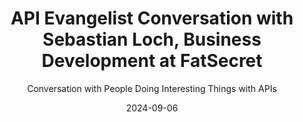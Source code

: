 ---
title: API Evangelist Conversation with Sebastian Loch, Business Development at FatSecret
description: I dove into the challenges of running a highly curated global nutrition data API with Sebastian Loch, Business Development at FatSecret. He talked about his experience of running a modern API operations that has been around for years, but he also shared his challenges in putting artificial intelligence to work as part of their platform, as well as the uncertainty of providing high quality data via API in a world where AI consumes everything.
date: 2024-09-06
youtubeId: 5fgbN1ELR-Y
guestName: Sebastian Loch
guestRole: Business Development
guestCompany: FatSecret
guestIndustry: Nutrition
guestImage: /assets/img/people/sebastian-loch-headshot.jpeg
bio: Sebastian has a passion for building scalable, consumer-facing health applications and products. He loves the ongoing challenges that come with working in a continuously and fast changing environment.
obfuscated: false
summary: Doing the hard work of running a modern API and developing the business relationships you need compete in an AI-driven digital global landscape.
subtitle: Conversation with People Doing Interesting Things with APIs
audio_file: 83,216,796
audio_length: '15:43'
sound_cloud: https://soundcloud.com/kinlane/api-evangelist-conversation-with-sebastian-loch-business-development-at-fatsecret
duration: '0:16:05'
publish_date: "2024-09-06 15:00:00"
url: 
tags:
  - Nutrition
  - Food
  - Diet
  - Weight Loss
  - Artificial Intelligence
  - Business Development
partnerImage: https://api-evangelist.twic.pics/partners/bump-banner-728.png
partnerUrl: https://bit.ly/3MEOGa9
partnerTitle: The API doc platform for Tech Writers & Engineers
conversation:

  - question: Who are you?
    answer: Hi Ken. My name's Sebastian.

  - question: What is your role?
    answer: I'm the head of business development here at FatSecret and I look after our platform API business.     

  - question: Why do APIs matter?
    answer: Well, I think APIs are the backbone of modern, modern day IT infrastructure and to build scalable IT infrastructure and solutions, especially when you touch so many lives, like we do in the, in the health space and the nutrition space and weight loss space, I think you need to have robust APIs in order to power. You know, these solutions both on the web and for mobile apps for millions and millions of users every day. 

  - question: What is your biggest challenge with APIs?
    answer: We operate in this niche, very niche market of nutrition data that, that most people are not familiar with. And, you know, our API is embedded in so many modern day health and fitness applications, medical applications that no one knows about. It's fully white labeled. So it's this niche market and it's really difficult to make, you know, a proper business out of it. And it took us. Probably 10 years really to be, to be Frank, um, to, to build a proper, um, API licensing business and at the same time doing it at scale globally. So we operate across 56 countries and we provide verified nutrition data. So scaling this business globally. Finding the right partners and the right customers is probably the biggest challenge.

  - question: What does it mean to operate an API in an AI-driven landscape?
    answer: It's a very good question. Potentially, you know, short term, this is a big threat. So we, we have been curating, verifying and publishing nutrition data for the past, you know, 17 years. We started back in 07. And back in 07, there was no nutrition API out there. You couldn't just tap into an open API and plug, plug it into your, your mobile app or your web app. And. And receive verified nutrition data. And then that led us to doing this ourselves. So we, we built, um, systems and tools and processes to, to curate nutrition data, and then publishing it on our, our website, which then had many, many companies, corporations come up to us and approach us and ask if we can make this data available to them. So we started very young with APIs and fast forwarding, as you said, to the modern day age of AI. Um, there is no potential threat to our API business, whereby You know, um, developers will not use us as a verified source for nutrition, but they will just ping OpenAI or any other LLM really. So short term, it might be, it might be a threat, but at the same time, we know that a lot of LLMs have, have their downfalls. They, they hallucinate. They often don't have good data when it comes to international markets. So for example, if you want to know how much sugar is in a Snickers bar, You know, you can probably ask JetGPT and it might have a decent result. But if you want to ask the same question for a product in Brazil, in Indonesia, in Japan, in Korea, in Germany, in Australia, the results are not that good. So there is still a need, we believe, for proprietary data, um, you know, to be providing you with verified nutrition information. At the same time, we know that AI needs training data. And I think that's the second part of the conversation, whereby. We know AI is already struggling to be provided with reliable, um, and, and really verified training data. And I think that's potentially another, um, another avenue that, that we might embark on in the coming years. 

  - question: Is business development important when it comes to selling to AI applications?
    answer: Yeah, a hundred percent. And that's why we're trying to innovate and build on top of our existing API. Um, Substantially. So we've probably neglected that side of our business for maybe six, seven, eight years, and we focus possibly too much on our consumer side, um, of the business where we run a calorie counting app. It's called fat secret calorie counter by secret has about 130 million downloads. But now we're trying to, to leverage, for example, AI capabilities to build on top of our existing API platform. For example, we want to embed, or we will be embedding image recognition very soon, natural language processing. Um, and many other features that are sort of, they, they were kind of out there in the past, say five, six, 10 years ago, you could use like, yeah, large language models weren't really the thing back then. But machine learning obviously did exist 10 years ago already. So you could build somewhat very basic, um, natural language processing capabilities and very basic image recognition technology. But now. Obviously in the modern day and age and the modern AI world, it's much more easier to build really solid and robust, um, features that help people, you know, look up nutrition information to lock their foods way more easily to reduce friction. Um, and I think that's, that's where the future lies. So we really have to, you know, push ourselves every day and innovate harder and faster than, than what we've done in the past to stay relevant.

  - question: Is artificial intelligence more than training with APIs and access AI with APIs?
    answer: Yeah, a hundred percent. And then we tried to do it ourselves back in the day, say, um, In 2016, we started our own image recognition technology. So we hired our own team to build machine learning capabilities. Um, and that was sort of pre AI or what, what people now perceive as AI and call AI obviously was some extent that, but, um, one time to say all these things that people have built in say 2012, even 2020, it's largely, Irrelevant now, like the modern day LLMs, you know, they've become so good that most things that you build in house, whether you have two people, 10 people, or 20 people working on it, we know that the modern day big tech giants, they have a hundred people, 200 people sitting there doing this with, you know, much greater scale and much greater impact. So, There's so many really robust out of the box solutions now that you can tap into that will make things for the consumer. No, looking at the consumer, it'll make life for the consumers so much easier. And we try and always look back. What's the best possible solution for the use out there. 

  - question: How do you operate your APIs?
    answer: Yeah, i'm not technically myself So i'm not a developer, but obviously I work with developers almost 24 7. Um, So we built a pretty standard rest api in 2010. It was a free and open api Um that people could tap into it obviously authenticates via all of 1. 0 and 2. 0 You And, you know, we hosted with AWS, so, you know, very, very low latency and it's got great coverage all over the world. We, we have a, as I said, a global business, so we have, we have clients, customers, API developers, almost in every country of the world, close to 40, 000 developers now using the API. So it has to be, you know, accessible from anywhere with minimal latency. Um, and then we have, in terms of the API calls, we have, you know, a food lookup, which we call food search, and we have barcode scanning, we have autocomplete search, similar to what, what Google does, where you can autocomplete a query, like when a user say an English speaking user types in B A N A, we know they're looking for a banana. Um, and then that will be made even, you know, even easier with natural language processing and image recognition. But yeah, high level, it's a very standard REST API, um, hosted with AWS. Um, That, that provides all sort of standard of authentication. And then we have what we call three legged OAuth as well. It's a protocol whereby a lot of health and fitness apps in particular use three legged OAuth to, to sync user data back and forth, like Apple, you know, Apple Health, Google Fit does it as well, whereby, um, A user might use a, a mobile application and they, they lock their foods or they keep track of their weight or keep track of their exercise and they can sync that data back into a public repository like Apple Health and Google Fit, or they sync it straight back into another third party app, which is something we, we provide in Power as well.

  - question: How did you learn about APIs as a business stakeholders?
    answer: Yeah, I think you have to. I think you simply have to over time. I know it takes time, especially when you don't have a developer background and you've never completed an IT degree. Um, and I'm very fortunate to have good colleagues who are very technical and who can explain things and can help me understand things. Like, for example, I think I saw that you've been active around Postman as well. Obviously, you're, you're, you're, um, very active on GitHub. And then, I think you have some sort of, um, no background with running Postman libraries as well, and, you know, I embarked on this Postman journey maybe two years ago when, when our CTO helped me set it up and yeah, it's been a, it's been a lifesaver. You know, I can, without being a developer, without being technical, I can use Postman, I can use our API and I use many other APIs for testing. And evaluation purposes are by a postman. So, um, that that's amazing. 

  - question: What keeps you going each day?
    answer: That is a good question. Um, so the majority of our work that we do is in, in nutrition and weight loss. And when you look at the global landscape of what's happened in the last. Few years like, um, the global obesity rate has tripled since 1975 and 60 percent of Americans are now overweight or obese. The, you know, obesity pandemic is, is on the rise and the UN calls it a pandemic. Actually, it's been labeled as a pandemic. So the problem we're facing as a, as a society and as humanity as a whole is. It's unbelievable. And many people haven't even realized how much, um, impact food and nutrition, daily nutrition has on your overall health and wellbeing and the rise of chronic diseases, not just in the U S but globally is out of control. So we, we really try and build effective weight loss tools. That's, that's how we started. I mean, we started back in 07 as a, you know, a social network for dieting. That's what we called it back in 07 when, you know, there was. The days of Facebook when Facebook started and became big. So a long time ago, but we're still here and we try and build effective weight loss tools because we know it's a growing global problem. And again, the rise of obesity and the rise of chronic diseases, you know, largely nutrition related, unfortunately. Almost out of control. So we're really trying to, to have an impact and we're touching the lives of many users already with our, you know, API has just over 700 million API calls every month. And we have, as I mentioned, more than 130 million downloads for our own app. So there's a large global audience that we serve, that we try and help. And, um, at the end of the day, that's our, That's our motivation. 
---